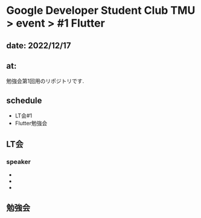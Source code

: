 # Google Developer Student Club TMU > event > #1 Flutter  
## date: 2022/12/17  
## at: 
勉強会第1回用のリポジトリです.  
## schedule  
- LT会#1  
- Flutter勉強会  
## LT会  
### speaker  
- 
- 
- 
## 勉強会  

